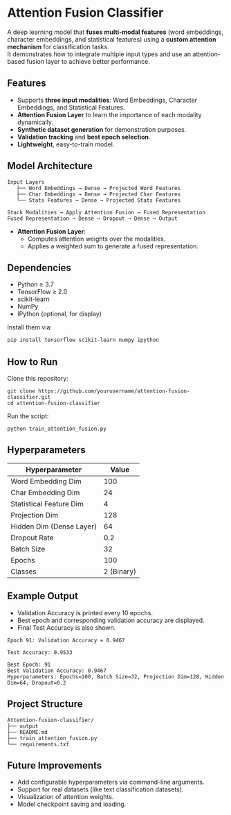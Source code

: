 # Attention Fusion Classifier

A deep learning model that **fuses multi-modal features** (word embeddings, character embeddings, and statistical features) using a **custom attention mechanism** for classification tasks.  
It demonstrates how to integrate multiple input types and use an attention-based fusion layer to achieve better performance.


## Features

- Supports **three input modalities**: Word Embeddings, Character Embeddings, and Statistical Features.
- **Attention Fusion Layer** to learn the importance of each modality dynamically.
- **Synthetic dataset generation** for demonstration purposes.
- **Validation tracking** and **best epoch selection**.
- **Lightweight**, easy-to-train model.

## Model Architecture

```
Input Layers
   ├── Word Embeddings → Dense → Projected Word Features
   ├── Char Embeddings → Dense → Projected Char Features
   └── Stats Features → Dense → Projected Stats Features

Stack Modalities → Apply Attention Fusion → Fused Representation
Fused Representation → Dense → Dropout → Dense → Output
```

- **Attention Fusion Layer**:
  - Computes attention weights over the modalities.
  - Applies a weighted sum to generate a fused representation.


## Dependencies

- Python ≥ 3.7
- TensorFlow ≥ 2.0
- scikit-learn
- NumPy
- IPython (optional, for display)

Install them via:

```bash
pip install tensorflow scikit-learn numpy ipython
```

## How to Run
Clone this repository:

```
git clone https://github.com/yourusername/attention-fusion-classifier.git
cd attention-fusion-classifier
```

Run the script:
```
python train_attention_fusion.py
```

## Hyperparameters

| Hyperparameter           | Value        |
|---------------------------|--------------|
| Word Embedding Dim        | 100          |
| Char Embedding Dim        | 24           |
| Statistical Feature Dim   | 4            |
| Projection Dim            | 128          |
| Hidden Dim (Dense Layer)  | 64           |
| Dropout Rate              | 0.2          |
| Batch Size                | 32           |
| Epochs                    | 100          |
| Classes                   | 2 (Binary)   |

## Example Output

- Validation Accuracy is printed every 10 epochs.
- Best epoch and corresponding validation accuracy are displayed.
- Final Test Accuracy is also shown.

```
Epoch 91: Validation Accuracy = 0.9467

Test Accuracy: 0.9533

Best Epoch: 91
Best Validation Accuracy: 0.9467
Hyperparameters: Epochs=100, Batch Size=32, Projection Dim=128, Hidden Dim=64, Dropout=0.2
```

## Project Structure

```
Attention-fusion-classifier/
├── output
├── README.md
├── train_attention_fusion.py
└── requirements.txt 
```
## Future Improvements
- Add configurable hyperparameters via command-line arguments.
- Support for real datasets (like text classification datasets).
- Visualization of attention weights.
- Model checkpoint saving and loading.
